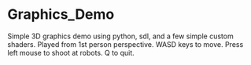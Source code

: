 # Graphics_Demo
Simple 3D graphics demo using python, sdl, and a few simple custom shaders.
Played from 1st person perspective. WASD keys to move. Press left mouse to shoot at robots. Q to quit.
